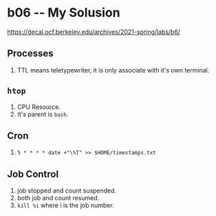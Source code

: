 # b06 -- My Solusion
https://decal.ocf.berkeley.edu/archives/2021-spring/labs/b6/

## Processes
1. TTL means teletypewriter, it is only associate with it's own terminal.

## `htop`
1. CPU Resource.
2. It's parent is `bash`.

## Cron
1. `5 * * * * date +"\%T" >> $HOME/timestamps.txt`

## Job Control
1. job stopped and count suspended.
2. both job and count resumed.
3. `kill %i` where i is the job number.

